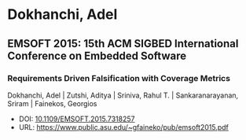 # Dokhanchi, Adel

## EMSOFT 2015: 15th ACM SIGBED International Conference on Embedded Software

### Requirements Driven Falsification with Coverage Metrics
Dokhanchi, Adel | Zutshi, Aditya | Sriniva, Rahul T. | Sankaranarayanan, Sriram | Fainekos, Georgios
* DOI: [10.1109/EMSOFT.2015.7318257](https://doi.org/10.1109/EMSOFT.2015.7318257)
* URL: <https://www.public.asu.edu/~gfaineko/pub/emsoft2015.pdf>

